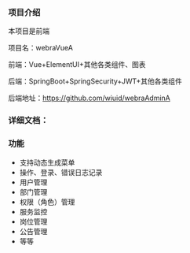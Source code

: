 ### 项目介绍

本项目是前端

项目名：webraVueA

前端：Vue+ElementUI+其他各类组件、图表

后端：SpringBoot+SpringSecurity+JWT+其他各类组件

后端地址：https://github.com/wiuid/webraAdminA

### 详细文档：



### 功能

- 支持动态生成菜单
- 操作、登录、错误日志记录
- 用户管理
- 部门管理
- 权限（角色）管理
- 服务监控
- 岗位管理
- 公告管理
- 等等